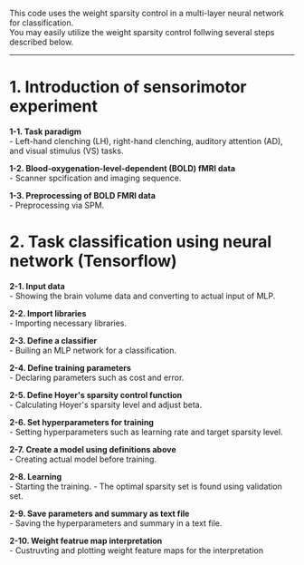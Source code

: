 This code uses the weight sparsity control in a multi-layer neural network for classification.  
You may easily utilize the weight sparsity control follwing several steps described below.  


___ 



# 1. Introduction of sensorimotor experiment  
   __1-1. Task paradigm__  
     - Left-hand clenching (LH), right-hand clenching, auditory attention (AD), and visual stimulus (VS) tasks.  
            
   __1-2. Blood-oxygenation-level-dependent (BOLD) fMRI data__  
     - Scanner spcification and imaging sequence.  
            
   __1-3. Preprocessing of BOLD FMRI data__  
      - Preprocessing via SPM.  
  
##
  
  
# 2. Task classification using neural network (Tensorflow)  
  
   __2-1. Input data__  
     - Showing the brain volume data and converting to actual input of MLP.  
    
   __2-2. Import libraries__  
     - Importing necessary libraries.  
    
   __2-3. Define a classifier__  
     - Builing an MLP network for a classification.  
    
   __2-4. Define training parameters__  
     - Declaring parameters such as cost and error.  
    
   __2-5. Define Hoyer's sparsity control function__  
     - Calculating Hoyer's sparsity level and adjust beta.  
    
   __2-6. Set hyperparameters for training__  
     - Setting hyperparameters such as learning rate and target sparsity level.  
  
   __2-7. Create a model using definitions above__  
     - Creating actual model before training.  
    
   __2-8. Learning__  
     - Starting the training.
     - The optimal sparsity set is found using validation set.  
    
   __2-9. Save parameters and summary as text file__  
     - Saving the hyperparameters and summary in a text file.   
        
   __2-10. Weight featrue map interpretation__  
     - Custruvting and plotting weight feature maps for the interpretation
     
  ##
